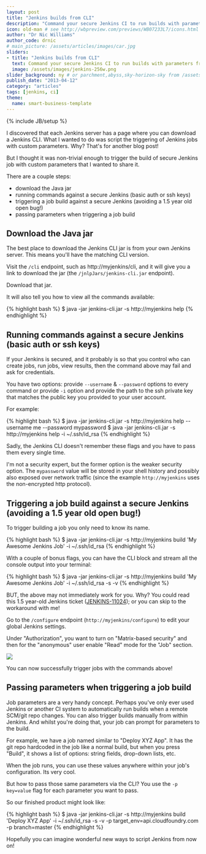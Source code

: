 ```yaml
---
layout: post
title: "Jenkins builds from CLI"
description: "Command your secure Jenkins CI to run builds with parameters from the CLI" # Used in /articles.html listing
icon: old-man # see http://wbpreview.com/previews/WB07233L7/icons.html
author: "Dr Nic Williams"
author_code: drnic
# main_picture: /assets/articles/images/car.jpg
sliders:
- title: "Jenkins builds from CLI"
  text: Command your secure Jenkins CI to run builds with parameters from the CLI
  image: /assets/images/jenkins-256w.png
slider_background: ny # or parchment,abyss,sky-horizon-sky from /assets/sliders
publish_date: "2013-04-12"
category: "articles"
tags: [jenkins, ci]
theme:
  name: smart-business-template
---
```

{% include JB/setup %}

I discovered that each Jenkins server has a page where you can download a Jenkins CLI. What I wanted to do was script the triggering of Jenkins jobs with custom parameters. Why? That's for another blog post!

But I thought it was non-trivial enough to trigger the build of secure Jenkins job with custom parameters that I wanted to share it.

There are a couple steps:

* download the Java jar
* running commands against a secure Jenkins (basic auth or ssh keys)
* triggering a job build against a secure Jenkins (avoiding a 1.5 year old open bug!)
* passing parameters when triggering a job build

## Download the Java jar

The best place to download the Jenkins CLI jar is from your own Jenkins server. This means you'll have the matching CLI version.

Visit the `/cli` endpoint, such as http://myjenkins/cli, and it will give you a link to download the jar (the `/jnlpJars/jenkins-cli.jar` endpoint).

Download that jar.

It will also tell you how to view all the commands available:

{% highlight bash %}
$ java -jar jenkins-cli.jar -s http://myjenkins help
{% endhighlight %}

## Running commands against a secure Jenkins (basic auth or ssh keys)

If your Jenkins is secured, and it probably is so that you control who can create jobs, run jobs, view results, then the command above may fail and ask for credentials.

You have two options: provide `--username` & `--password` options to every command or provide `-i` option and provide the path to the ssh private key that matches the public key you provided to your user account.

For example:

{% highlight bash %}
$ java -jar jenkins-cli.jar -s http://myjenkins help --username me --password mypassword
$ java -jar jenkins-cli.jar -s http://myjenkins help -i ~/.ssh/id_rsa
{% endhighlight %}

Sadly, the Jenkins CLI doesn't remember these flags and you have to pass them every single time.

I'm not a security expert, but the former option is the weaker security option. The `mypassword` value will be stored in your shell history and possibly also exposed over network traffic (since the example `http://myjenkins` uses the non-encrypted http protocol).

## Triggering a job build against a secure Jenkins (avoiding a 1.5 year old open bug!)

To trigger building a job you only need to know its name.

{% highlight bash %}
$ java -jar jenkins-cli.jar -s http://myjenkins build 'My Awesome Jenkins Job' -i ~/.ssh/id_rsa
{% endhighlight %}

With a couple of bonus flags, you can have the CLI block and stream all the console output into your terminal:

{% highlight bash %}
$ java -jar jenkins-cli.jar -s http://myjenkins build 'My Awesome Jenkins Job' -i ~/.ssh/id_rsa -s -v
{% endhighlight %}

BUT, the above may not immediately work for you. Why? You could read this 1.5 year-old Jenkins ticket ([JENKINS-11024](https://issues.jenkins-ci.org/browse/JENKINS-11024?focusedCommentId=177140)); or you can skip to the workaround with me!

Go to the `/configure` endpoint (`http://myjenkins/configure`) to edit your global Jenkins settings.

Under "Authorization", you want to turn on "Matrix-based security" and then for the "anonymous" user enable "Read" mode for the "Job" section.

<img src="{{ BASE_PATH }}/assets/articles/images/enable-job-read-access-to-anonymous-user.png">

You can now successfully trigger jobs with the commands above!

## Passing parameters when triggering a job build

Job parameters are a very handy concept. Perhaps you've only ever used Jenkins or another CI system to automatically run builds when a remote SCM/git repo changes. You can also trigger builds manually from within Jenkins. And whilst you're doing that, your job can prompt for parameters to the build.

For example, we have a job named similar to "Deploy XYZ App". It has the git repo hardcoded in the job like a normal build, but when you press "Build", it shows a list of options: string fields, drop-down lists, etc.

When the job runs, you can use these values anywhere within your job's configuration. Its very cool.

But how to pass those same parameters via the CLI? You use the `-p key=value` flag for each parameter you want to pass.

So our finished product might look like:

{% highlight bash %}
$ java -jar jenkins-cli.jar -s http://myjenkins build 'Deploy XYZ App' -i ~/.ssh/id_rsa -s -v -p target_env=api.cloudfoundry.com -p branch=master
{% endhighlight %}

Hopefully you can imagine wonderful new ways to script Jenkins from now on!


